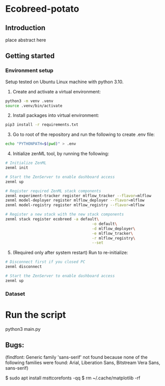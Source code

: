 # Ecobreed-potato

## Introduction

place abstract here

## Getting started


### Environment setup

Setup tested on Ubuntu Linux machine with python 3.10.

1) Create and activate a virtual environment:

```bash
python3 -m venv .venv
source .venv/bin/activate
```

2) Install packages into virtual environment:
```bash
pip3 install -r requirements.txt
```

3) Go to root of the repository and run the following to create .env file:
```bash
echo "PYTHONPATH=$(pwd)" > .env
```

4) Initialize zenML tool, by running the following:

```bash
# Initialize ZenML
zenml init

# Start the ZenServer to enable dashboard access
zenml up

# Register required ZenML stack components
zenml experiment-tracker register mlflow_tracker --flavor=mlflow
zenml model-deployer register mlflow_deployer --flavor=mlflow
zenml model-registry register mlflow_registry --flavor=mlflow

# Register a new stack with the new stack components
zenml stack register ecobreed -a default\
                                      -o default\
                                      -d mlflow_deployer\
                                      -e mlflow_tracker\
                                      -r mlflow_registry\
                                      --set
```

5) (Required only after system restart) Run to re-initialize:
```bash
# Disconnect first if you closed PC
zenml disconnect

# Start the ZenServer to enable dashboard access
zenml up
```

### Dataset

# Run the script
python3 main.py






## Bugs:
(findfont: Generic family 'sans-serif' not found because none of the following families were found: Arial, Liberation Sans, Bitstream Vera Sans, sans-serif)

$ sudo apt install msttcorefonts -qq
$ rm ~/.cache/matplotlib -rf